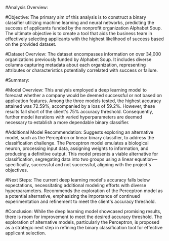 #Analysis Overview:

#Objective:
The primary aim of this analysis is to construct a binary classifier utilizing machine learning and neural networks, predicting the success of applicants funded by the nonprofit organization Alphabet Soup. The ultimate objective is to create a tool that aids the business team in effectively selecting applicants with the highest likelihood of success based on the provided dataset.

#Dataset Overview:
The dataset encompasses information on over 34,000 organizations previously funded by Alphabet Soup. It includes diverse columns capturing metadata about each organization, representing attributes or characteristics potentially correlated with success or failure.

#Summary:

#Model Overview:
This analysis employed a deep learning model to forecast whether a company would be deemed successful or not based on application features. Among the three models tested, the highest accuracy attained was 72.59%, accompanied by a loss of 59.2%. However, these results fall short of the client's 75% accuracy threshold. Consequently, further model iterations with varied hyperparameters are deemed necessary to establish a more dependable binary classifier.

#Additional Model Recommendation:
Suggests exploring an alternative model, such as the Perceptron or linear binary classifier, to address the classification challenge. The Perceptron model emulates a biological neuron, processing input data, assigning weights to information, and producing a definitive output. This model presents a viable alternative for classification, segregating data into two groups using a linear equation—specifically, successful and not successful, aligning with the project's objectives.

#Next Steps:
The current deep learning model's accuracy falls below expectations, necessitating additional modeling efforts with diverse hyperparameters. Recommends the exploration of the Perceptron model as a potential alternative, emphasizing the importance of continued experimentation and refinement to meet the client's accuracy threshold.

#Conclusion:
While the deep learning model showcased promising results, there is room for improvement to meet the desired accuracy threshold. The exploration of alternative models, particularly the Perceptron, is proposed as a strategic next step in refining the binary classification tool for effective applicant selection.
